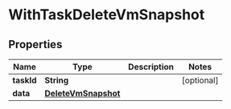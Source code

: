 

# WithTaskDeleteVmSnapshot


## Properties

Name | Type | Description | Notes
------------ | ------------- | ------------- | -------------
**taskId** | **String** |  |  [optional]
**data** | [**DeleteVmSnapshot**](DeleteVmSnapshot.md) |  | 



